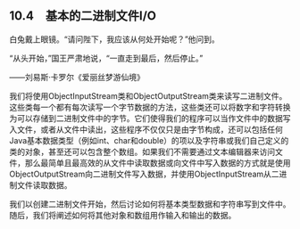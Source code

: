    

## 10.4　基本的二进制文件I/O

白兔戴上眼镜。“请问陛下，我应该从何处开始呢？”他问到。

“从头开始，”国王严肃地说，“一直走到最后，然后停止。”

——刘易斯·卡罗尔《爱丽丝梦游仙境》

我们将使用ObjectInputStream类和ObjectOutputStream类来读写二进制文件。这些类每一个都有每次读写一个字节数据的方法，这些类还可以将数字和字符转换为可以存储到二进制文件中的字节。它们使得我们的程序可以当作文件中的数据写入文件，或者从文件中读出，这些程序不仅仅只是由字节构成，还可以包括任何Java基本数据类型（例如int、char和double）的项以及字符串或我们自己定义的类的对象，甚至还可以包含整个数组。如果我们不需要通过文本编辑器来访问文件，那么最简单且最高效的从文件中读取数据或向文件中写入数据的方式就是使用ObjectOutputStream向二进制文件写入数据，并使用ObjectInputStream从二进制文件读取数据。

我们以创建二进制文件开始，然后讨论如何将基本类型数据和字符串写到文件中。随后，我们将阐述如何将其他对象和数组用作输入和输出的数据。